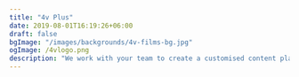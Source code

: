 ```yaml
---
title: "4v Plus"
date: 2019-08-01T16:19:26+06:00
draft: false
bgImage: "/images/backgrounds/4v-films-bg.jpg"
ogImage: /4vlogo.png
description: "We work with your team to create a customised content plan based around your business, maximising your return on investment goals and deliver as many content pieces from one shoot per month as possible!"
---
```


